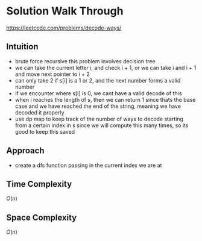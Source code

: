 # Solution Walk Through
https://leetcode.com/problems/decode-ways/

## Intuition
- brute force recursive this problem involves decision tree
- we can take the current letter i, and check i + 1, or we can take i and i + 1 and move next pointer to i + 2
- can only take 2 if s[i] is a 1 or 2, and the next number forms a valid number
- if we encounter where s[i] is 0, we cant have a valid decode of this
- when i reaches the length of s, then we can return 1 since thats the base case and we have reached the end of the string, meaning we have decoded it properly
- use dp map to keep track of the number of ways to decode starting from a certain index in s since we will compute this many times, so its good to keep this saved

## Approach
- create a dfs function passing in the current index we are at

## Time Complexity
$O(n)$

## Space Complexity
$O(n)$



